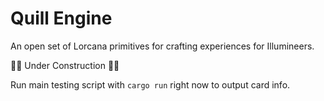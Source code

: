 # Quill Engine

An open set of Lorcana primitives for crafting experiences for Illumineers.

🚧🚧 Under Construction 🚧🚧

Run main testing script with `cargo run` right now to output card info.
